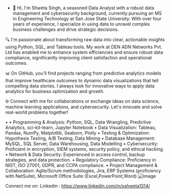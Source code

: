 - 👋 Hi, I'm Shweta Singh, a seasoned Data Analyst with a robust data management and cybersecurity background, currently pursuing an MS in Engineering Technology at San Jose State University. With over four years of experience, I specialize in using data to unravel complex business challenges and drive strategic decisions.

🔍 I'm passionate about transforming raw data into clear, actionable insights using Python, SQL, and Tableau tools. My work at DEN ADN Networks Pvt. Ltd has enabled me to enhance system efficiencies and ensure robust data compliance, significantly improving client satisfaction and operational outcomes.

📊 On GitHub, you'll find projects ranging from predictive analytics models that improve healthcare outcomes to dynamic data visualizations that tell compelling data stories. I always look for innovative ways to apply data analytics for business optimization and growth.

🌐 Connect with me for collaborations or exchange ideas on data science, machine learning applications, and cybersecurity. Let's innovate and solve real-world problems together!



•	•	Programming & Analysis: Python, SQL, Data Wrangling, Predictive Analytics, sci-kit-learn, Jupyter Notebook
•	Data Visualization: Tableau, Pandas, NumPy, Matplotlib, Seaborn, Plotly
•	Testing & Optimization: Hypothesis Testing, A/B Testing, Data Mining
•	Database Management: MySQL, SQL Server, Data Warehousing, Data Modelling
•	Cybersecurity: Proficient in encryption, SIEM systems, security policy, and ethical hacking.
•	Network & Data Security: Experienced in access control, backup strategies, and data protection.
•	Regulatory Compliance: Proficiency in NIST, ISO 27001, GDPR, and CCPA compliance.
•	Project Management & Collaboration: Agile/Scrum methodologies, Jira, ERP Systems (proficiency with NetSuite), Microsoft Office Suite (Excel,PowerPoint,Word)
![image](https://github.com/sshweta13/sshweta13/assets/51931026/ec68a7b6-5741-41fb-bf46-66eb26025544)



Connect me on: 
Linkedin : https://www.linkedin.com/in/sshweta1314/

<!---
sshweta13/sshweta13 is a ✨ special ✨ repository because its `README.md` (this file) appears on your GitHub profile.
You can click the Preview link to take a look at your changes.
--->
